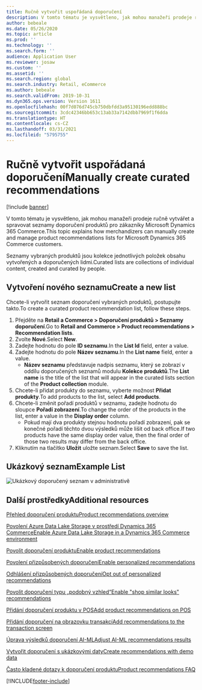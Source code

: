 ```yaml
---
title: Ručně vytvořit uspořádaná doporučení
description: V tomto tématu je vysvětleno, jak mohou manažeři prodeje ručně vytvářet a spravovat seznamy produktů pro zákazníky Microsoft Dynamics 365 Commerce.
author: bebeale
ms.date: 05/26/2020
ms.topic: article
ms.prod: ''
ms.technology: ''
ms.search.form: ''
audience: Application User
ms.reviewer: josaw
ms.custom: ''
ms.assetid: ''
ms.search.region: global
ms.search.industry: Retail, eCommerce
ms.author: bebeale
ms.search.validFrom: 2019-10-31
ms.dyn365.ops.version: Version 1611
ms.openlocfilehash: 00f7d076d745cb750dbfdd3a95130196edd888bc
ms.sourcegitcommit: 3cdc42346bb653c13ab33a7142dbb7969f1f6dda
ms.translationtype: HT
ms.contentlocale: cs-CZ
ms.lasthandoff: 03/31/2021
ms.locfileid: "5795755"
---
```

# <a name="manually-create-curated-recommendations"></a><span data-ttu-id="77f06-103">Ručně vytvořit uspořádaná doporučení</span><span class="sxs-lookup"><span data-stu-id="77f06-103">Manually create curated recommendations</span></span>

[!include [banner](includes/banner.md)]

<span data-ttu-id="77f06-104">V tomto tématu je vysvětleno, jak mohou manažeři prodeje ručně vytvářet a spravovat seznamy doporučení produktů pro zákazníky Microsoft Dynamics 365 Commerce.</span><span class="sxs-lookup"><span data-stu-id="77f06-104">This topic explains how merchandizers can manually create and manage product recommendations lists for Microsoft Dynamics 365 Commerce customers.</span></span>

<span data-ttu-id="77f06-105">Seznamy vybraných produktů jsou kolekce jednotlivých položek obsahu vytvořených a doporučených lidmi.</span><span class="sxs-lookup"><span data-stu-id="77f06-105">Curated lists are collections of individual content, created and curated by people.</span></span>  

## <a name="create-a-new-list"></a><span data-ttu-id="77f06-106">Vytvoření nového seznamu</span><span class="sxs-lookup"><span data-stu-id="77f06-106">Create a new list</span></span>

<span data-ttu-id="77f06-107">Chcete-li vytvořit seznam doporučení vybraných produktů, postupujte takto.</span><span class="sxs-lookup"><span data-stu-id="77f06-107">To create a curated product recommendation list, follow these steps.</span></span>

1. <span data-ttu-id="77f06-108">Přejděte na **Retail a Commerce &gt; Doporučení produktů &gt; Seznamy doporučení**.</span><span class="sxs-lookup"><span data-stu-id="77f06-108">Go to **Retail and Commerce &gt; Product recommendations &gt; Recommendation lists**.</span></span>
1. <span data-ttu-id="77f06-109">Zvolte **Nové**.</span><span class="sxs-lookup"><span data-stu-id="77f06-109">Select **New**.</span></span>
1. <span data-ttu-id="77f06-110">Zadejte hodnotu do pole **ID seznamu**.</span><span class="sxs-lookup"><span data-stu-id="77f06-110">In the **List Id** field, enter a value.</span></span>
1. <span data-ttu-id="77f06-111">Zadejte hodnotu do pole **Název seznamu**.</span><span class="sxs-lookup"><span data-stu-id="77f06-111">In the **List name** field, enter a value.</span></span>
    - <span data-ttu-id="77f06-112">**Název seznamu** představuje nadpis seznamu, který se zobrazí v oddílu doporučených seznamů modulu **Kolekce produktů**.</span><span class="sxs-lookup"><span data-stu-id="77f06-112">The **List name** is the title of the list that will appear in the curated lists section of the **Product collection** module.</span></span>
1. <span data-ttu-id="77f06-113">Chcete-li přidat produkty do seznamu, vyberte možnost **Přidat produkty**.</span><span class="sxs-lookup"><span data-stu-id="77f06-113">To add products to the list, select **Add products**.</span></span>
1. <span data-ttu-id="77f06-114">Chcete-li změnit pořadí produktů v seznamu, zadejte hodnotu do sloupce **Pořadí zobrazení**.</span><span class="sxs-lookup"><span data-stu-id="77f06-114">To change the order of the products in the list, enter a value in the **Display order** column.</span></span>
    - <span data-ttu-id="77f06-115">Pokud mají dva produkty stejnou hodnotu pořadí zobrazení, pak se konečné pořadí těchto dvou výsledků může lišit od back office.</span><span class="sxs-lookup"><span data-stu-id="77f06-115">If two products have the same display order value, then the final order of those two results may differ from the back office.</span></span>
1. <span data-ttu-id="77f06-116">Kliknutím na tlačítko **Uložit** uložte seznam.</span><span class="sxs-lookup"><span data-stu-id="77f06-116">Select **Save** to save the list.</span></span>

## <a name="example-list"></a><span data-ttu-id="77f06-117">Ukázkový seznam</span><span class="sxs-lookup"><span data-stu-id="77f06-117">Example List</span></span>

![Ukázkový doporučený seznam v administrativě](./media/examplecuratedrecolist.png)

## <a name="additional-resources"></a><span data-ttu-id="77f06-119">Další prostředky</span><span class="sxs-lookup"><span data-stu-id="77f06-119">Additional resources</span></span>

[<span data-ttu-id="77f06-120">Přehled doporučení produktu</span><span class="sxs-lookup"><span data-stu-id="77f06-120">Product recommendations overview</span></span>](product-recommendations.md)

[<span data-ttu-id="77f06-121">Povolení Azure Data Lake Storage v prostředí Dynamics 365 Commerce</span><span class="sxs-lookup"><span data-stu-id="77f06-121">Enable Azure Data Lake Storage in a Dynamics 365 Commerce environment</span></span>](enable-adls-environment.md)

[<span data-ttu-id="77f06-122">Povolit doporučení produktu</span><span class="sxs-lookup"><span data-stu-id="77f06-122">Enable product recommendations</span></span>](enable-product-recommendations.md)

[<span data-ttu-id="77f06-123">Povolení přizpůsobených doporučení</span><span class="sxs-lookup"><span data-stu-id="77f06-123">Enable personalized recommendations</span></span>](personalized-recommendations.md)

[<span data-ttu-id="77f06-124">Odhlášení přizpůsobených doporučení</span><span class="sxs-lookup"><span data-stu-id="77f06-124">Opt out of personalized recommendations</span></span>](personalization-gdpr.md)

[<span data-ttu-id="77f06-125">Povolit doporučení typu „podobný vzhled“</span><span class="sxs-lookup"><span data-stu-id="77f06-125">Enable "shop similar looks" recommendations</span></span>](shop-similar-looks.md)

[<span data-ttu-id="77f06-126">Přidání doporučení produktu v POS</span><span class="sxs-lookup"><span data-stu-id="77f06-126">Add product recommendations on POS</span></span>](product.md)

[<span data-ttu-id="77f06-127">Přidání doporučení na obrazovku transakcí</span><span class="sxs-lookup"><span data-stu-id="77f06-127">Add recommendations to the transaction screen</span></span>](add-recommendations-control-pos-screen.md)

[<span data-ttu-id="77f06-128">Úprava výsledků doporučení AI-ML</span><span class="sxs-lookup"><span data-stu-id="77f06-128">Adjust AI-ML recommendations results</span></span>](modify-product-recommendation-results.md)

[<span data-ttu-id="77f06-129">Vytvořit doporučení s ukázkovými daty</span><span class="sxs-lookup"><span data-stu-id="77f06-129">Create recommendations with demo data</span></span>](product-recommendations-demo-data.md)

[<span data-ttu-id="77f06-130">Často kladené dotazy k doporučení produktu</span><span class="sxs-lookup"><span data-stu-id="77f06-130">Product recommendations FAQ</span></span>](faq-recommendations.md)


[!INCLUDE[footer-include](../includes/footer-banner.md)]
